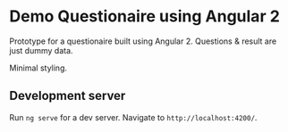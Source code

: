 # Demo Questionaire using Angular 2

Prototype for a questionaire built using Angular 2.  Questions & result are just dummy data.

Minimal styling.

## Development server

Run `ng serve` for a dev server. Navigate to `http://localhost:4200/`.